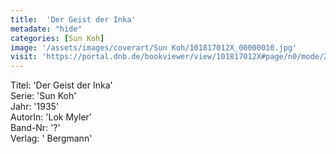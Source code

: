```yaml
---
title:  'Der Geist der Inka'
metadate: "hide"
categories: [Sun Koh]
image: '/assets/images/coverart/Sun Koh/101817012X_00000010.jpg'
visit: 'https://portal.dnb.de/bookviewer/view/101817012X#page/n0/mode/2up'
---
```

Titel: 'Der Geist der Inka' <br>
Serie: 'Sun Koh' <br>
Jahr: '1935' <br>
AutorIn: 'Lok Myler' <br>
Band-Nr: '?' <br>
Verlag: ' Bergmann'